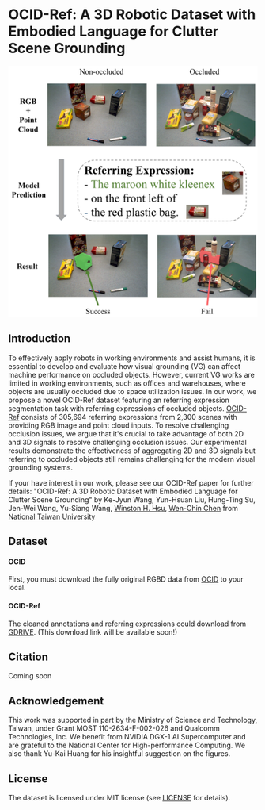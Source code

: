# OCID-Ref: A 3D Robotic Dataset with Embodied Language for Clutter Scene Grounding

![Figure1](./figure1.jpg)

## Introduction
To effectively apply robots in working environments and assist humans, it is essential to develop and evaluate how visual grounding (VG) can affect machine performance on occluded objects. However, current VG works are limited in working environments, such as offices and warehouses, where objects are usually occluded due to space utilization issues. In our work, we propose a novel OCID-Ref dataset featuring an referring expression segmentation task with referring expressions of occluded objects. [OCID-Ref](#) consists of 305,694 referring expressions from 2,300 scenes with providing RGB image and point cloud inputs. To resolve challenging occlusion issues, we argue that it's crucial to take advantage of both 2D and 3D signals to resolve challenging occlusion issues. Our experimental results demonstrate the effectiveness of aggregating 2D and 3D signals but referring to occluded objects still remains challenging for the modern visual grounding systems.

If your have interest in our work, please see our OCID-Ref paper for further details: "OCID-Ref: A 3D Robotic Dataset with Embodied Language for Clutter Scene Grounding" by Ke-Jyun Wang, Yun-Hsuan Liu, Hung-Ting Su, Jen-Wei Wang, Yu-Siang Wang, [Winston H. Hsu](https://winstonhsu.info/), [Wen-Chin Chen](http://www.cmlab.csie.ntu.edu.tw/~wcchen/) from [National Taiwan University](https://www.ntu.edu.tw/english/)

## Dataset
#### OCID
First, you must download the fully original RGBD data from [OCID](https://www.acin.tuwien.ac.at/vision-for-robotics/software-tools/object-clutter-indoor-dataset/) to your local.

#### OCID-Ref
The cleaned annotations and referring expressions could download from [GDRIVE](#). (This download link will be available soon!)

## Citation
Coming soon

## Acknowledgement
This work was supported in part by the Ministry of Science and Technology, Taiwan, under Grant MOST 110-2634-F-002-026 and Qualcomm Technologies, Inc. We benefit from NVIDIA DGX-1 AI Supercomputer and are grateful to the National Center for High-performance Computing. We also thank Yu-Kai Huang for his insightful suggestion on the figures.

## License
The dataset is licensed under MIT license (see [LICENSE](./LICENSE) for details).

